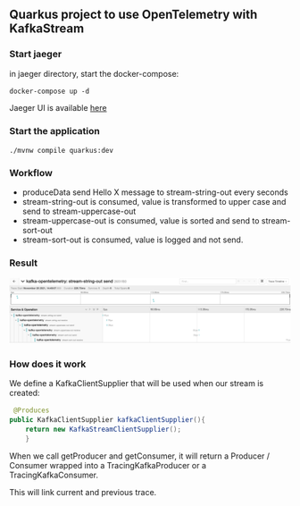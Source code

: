 ## Quarkus project to use OpenTelemetry with KafkaStream

### Start jaeger

in jaeger directory, start the docker-compose:

```shell
docker-compose up -d
```

Jaeger UI is available [here](http://localhost:16686/)

### Start the application

```shell
./mvnw compile quarkus:dev
```

### Workflow

* produceData send Hello X message to stream-string-out every seconds
* stream-string-out is consumed, value is transformed to upper case and send to stream-uppercase-out
* stream-uppercase-out is consumed, value is sorted and send to stream-sort-out
* stream-sort-out is consumed, value is logged and not send.

### Result

![trace](doc/trace.png)

### How does it work

We define a KafkaClientSupplier that will be used when our stream is created:

```java
 @Produces
public KafkaClientSupplier kafkaClientSupplier(){
    return new KafkaStreamClientSupplier();
    }
```

When we call getProducer and getConsumer, it will return a Producer / Consumer wrapped into a
TracingKafkaProducer or a TracingKafkaConsumer.

This will link current and previous trace.
